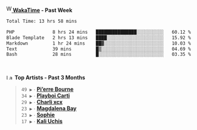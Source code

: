 <img src="https://github.com/dxnter/dxnter/assets/17434202/67b21fa4-d36d-46f9-9dec-f23d976b00ef" alt="WakaTime Logo" width="14" height="18"/><a href="https://wakatime.com/@dxnter" target="_blank"><strong> WakaTime</strong></a><strong> - Past Week</strong>

<!--START_SECTION:waka-->

```txt
Total Time: 13 hrs 58 mins

PHP              8 hrs 24 mins   ███████████████░░░░░░░░░░   60.12 %
Blade Template   2 hrs 13 mins   ████░░░░░░░░░░░░░░░░░░░░░   15.92 %
Markdown         1 hr 24 mins    ██▓░░░░░░░░░░░░░░░░░░░░░░   10.03 %
Text             39 mins         █▒░░░░░░░░░░░░░░░░░░░░░░░   04.69 %
Bash             28 mins         █░░░░░░░░░░░░░░░░░░░░░░░░   03.35 %
```

<!--END_SECTION:waka-->

<br/>

<!--START_LASTFM_ARTISTS:{"period": "3month", "rows": 6}-->
<a href="https://last.fm" target="_blank"><img src="https://user-images.githubusercontent.com/17434202/215290617-e793598d-d7c9-428f-9975-156db1ba89cc.svg" alt="Last.fm Logo" width="18" height="13"/></a> **Top Artists - Past 3 Months**

> `49 ▶️` ∙ **[Pi’erre Bourne](https://www.last.fm/music/Pi%E2%80%99erre+Bourne)**<br/>
> `34 ▶️` ∙ **[Playboi Carti](https://www.last.fm/music/Playboi+Carti)**<br/>
> `29 ▶️` ∙ **[Charli xcx](https://www.last.fm/music/Charli+xcx)**<br/>
> `23 ▶️` ∙ **[Magdalena Bay](https://www.last.fm/music/Magdalena+Bay)**<br/>
> `23 ▶️` ∙ **[Sophie](https://www.last.fm/music/Sophie)**<br/>
> `17 ▶️` ∙ **[Kali Uchis](https://www.last.fm/music/Kali+Uchis)**<br/>
<!--END_LASTFM_ARTISTS-->
